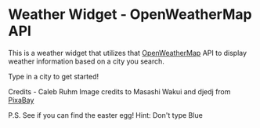 # Weather Widget - OpenWeatherMap API
This is a weather widget that utilizes that [OpenWeatherMap](https://openweathermap.org/) API to display weather information based on a city you search.

Type in a city to get started!

Credits - Caleb Ruhm
Image credits to Masashi Wakui and djedj from [PixaBay](https://pixabay.com/)


P.S. See if you can find the easter egg!
Hint: Don't type Blue
